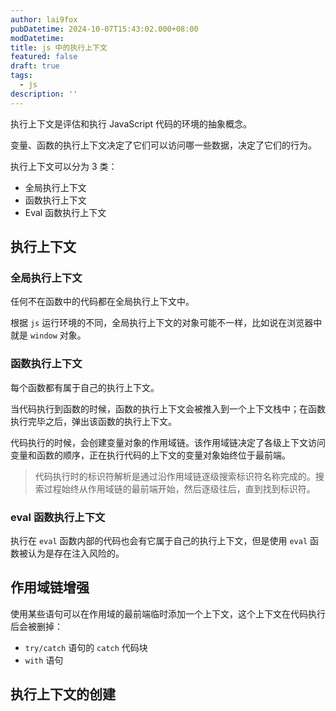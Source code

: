 ```yaml
---
author: lai9fox
pubDatetime: 2024-10-07T15:43:02.000+08:00
modDatetime: 
title: js 中的执行上下文
featured: false
draft: true
tags:
  - js
description: ''
---
```


执行上下文是评估和执行 JavaScript 代码的环境的抽象概念。

变量、函数的执行上下文决定了它们可以访问哪一些数据，决定了它们的行为。

执行上下文可以分为 3 类：

- 全局执行上下文
- 函数执行上下文
- Eval 函数执行上下文

## 执行上下文

### 全局执行上下文

任何不在函数中的代码都在全局执行上下文中。

根据 `js` 运行环境的不同，全局执行上下文的对象可能不一样，比如说在浏览器中就是 `window` 对象。

### 函数执行上下文

每个函数都有属于自己的执行上下文。

当代码执行到函数的时候，函数的执行上下文会被推入到一个上下文栈中；在函数执行完毕之后，弹出该函数的执行上下文。

代码执行的时候，会创建变量对象的作用域链。该作用域链决定了各级上下文访问变量和函数的顺序，正在执行代码的上下文的变量对象始终位于最前端。

>代码执行时的标识符解析是通过沿作用域链逐级搜索标识符名称完成的。搜索过程始终从作用域链的最前端开始，然后逐级往后，直到找到标识符。

### eval 函数执行上下文

执行在 `eval` 函数内部的代码也会有它属于自己的执行上下文，但是使用 `eval` 函数被认为是存在注入风险的。

## 作用域链增强

使用某些语句可以在作用域的最前端临时添加一个上下文，这个上下文在代码执行后会被删掉：

- `try/catch` 语句的 `catch` 代码块
- `with` 语句

## 执行上下文的创建

